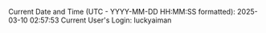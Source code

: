 Current Date and Time (UTC - YYYY-MM-DD HH:MM:SS formatted): 2025-03-10 02:57:53
Current User's Login: luckyaiman
